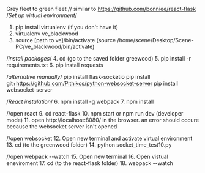 Grey fleet to green fleet
// similar to https://github.com/bonniee/react-flask
/*Set up virtual environment*/
1. pip install virtualenv (if you don't have it)
2. virtualenv ve_blackwood
3. source [path to ve]/bin/activate
(source /home/scene/Desktop/Scene-PC/ve_blackwood/bin/activate)

/*install packages*/
4. cd (go to the saved folder greewood)
5. pip install -r requirements.txt
6. pip install requests

/*alternative manually*/
pip install flask-socketio
pip install git+https://github.com/Pithikos/python-websocket-server
pip install websocket-server

/*React instalation*/
6. npm install -g webpack
7. npm install

//open react
9. cd react-flask
10. npm start or npm run dev (developer mode)
11. open http://localhost:8080/ in the browser. an error should occure because the websocket server isn't opened

//open websocket
12. Open new terminal and activate virtual environment
13. cd (to the greenwood folder)
14. python socket_time_test10.py

//open webpack --watch
15. Open new terminal
16. Open vistual eneviroment
17. cd (to the react-flask folder)
18. webpack --watch

